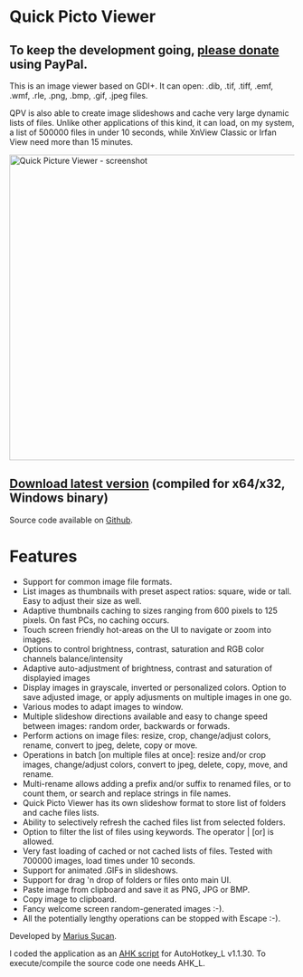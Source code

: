 <h1>Quick Picto Viewer</h1>

<h2>To keep the development going, <a href="https://www.paypal.me/MariusSucan/10">please donate</a> using PayPal.</h2>

<p>This is an image viewer based on GDI+. It can open: .dib, .tif, .tiff, .emf, .wmf, .rle, .png, .bmp, .gif, .jpeg files.</p>

<p>QPV is also able to create image slideshows and cache very large dynamic lists of files. Unlike other applications of this kind, it can load, on my system, a list of 500000 files in under 10 seconds, while XnView Classic or Irfan View need more than 15 minutes.</p>

<p width="600" height="540"><img width="600" height="540" alt="Quick Picture Viewer - screenshot" src="http://marius.sucan.ro/media/files/blog/ahk-scripts/quick-picto-viewer-screenshot.jpg"></p>

<h2><a href="http://marius.sucan.ro/media/files/blog/ahk-scripts/quick-picto-viewer-compiled.zip">Download latest version</a> (compiled for x64/x32, Windows binary)</h2>

<p>Source code available on <a href="https://github.com/marius-sucan/Quick-Picto-Viewer">Github</a>.</p>

<h1>Features</h1>

<ul>
<li>Support for common image file formats.</li>
<li>List images as thumbnails with preset aspect ratios: square, wide or tall. Easy to adjust their size as well.</li>
<li>Adaptive thumbnails caching to sizes ranging from 600 pixels to 125 pixels. On fast PCs, no caching occurs.</li>
<li>Touch screen friendly hot-areas on the UI to navigate or zoom into images.</li>
<li>Options to control brightness, contrast, saturation and RGB color channels balance/intensity</li>
<li>Adaptive auto-adjustment of brightness, contrast and saturation of displayied images</li>
<li>Display images in grayscale, inverted or personalized colors. Option to save adjusted image, or apply adjusments on multiple images in one go.</li>
<li>Various modes to adapt images to window.</li>
<li>Multiple slideshow directions available and easy to change speed between images: random order, backwards or forwads.</li>
<li>Perform actions on image files: resize, crop, change/adjust colors, rename, convert to jpeg, delete, copy or move.</li>
<li>Operations in batch [on multiple files at once]: resize and/or crop images, change/adjust colors, convert to jpeg, delete, copy, move, and rename.</li>
<li>Multi-rename allows adding a prefix and/or suffix to renamed files, or to count them, or search and replace strings in file names.</li>
<li>Quick Picto Viewer has its own slideshow format to store list of folders and cache files lists.</li>
<li>Ability to selectively refresh the cached files list from selected folders.</li>
<li>Option to filter the list of files using keywords. The operator | [or] is allowed.</li>
<li>Very fast loading of cached or not cached lists of files. Tested with 700000 images, load times under 10 seconds.</li>
<li>Support for animated .GIFs in slideshows.</li>
<li>Support for drag 'n drop of folders or files onto main UI.</li>
<li>Paste image from clipboard and save it as PNG, JPG or BMP.</li>
<li>Copy image to clipboard.</li>
<li>Fancy welcome screen random-generated images :-).</li>
<li>All the potentially lengthy operations can be stopped with Escape :-).</li>
</ul> 

<p>Developed by <a href="http://marius.sucan.ro/">Marius Șucan</a>.</p>

<p>I coded the application as an <a href="https://autohotkey.com/">AHK script</a> for AutoHotkey_L v1.1.30. To execute/compile the source code one needs AHK_L.</p>
